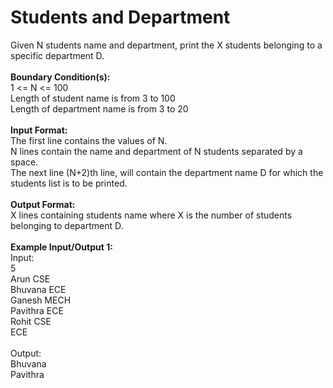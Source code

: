 # Students and Department
Given N students name and department, print the X students belonging to a specific department D.<br>
<br>
<strong>Boundary Condition(s):</strong><br>
1 &lt;= N &lt;= 100<br>
Length of student name is from 3 to 100<br>
Length of department name is from 3 to 20<br>
<br>
<strong>Input Format:</strong><br>
The first line contains the values of N.<br>
N lines contain the name and department of N students separated by a space.<br>
The next line (N+2)th line, will contain the department name D for which the students list is to be printed.<br>
<br>
<strong>Output Format:</strong><br>
X lines containing students name where X is the number of students belonging to department D.<br>
<br>
<strong>Example Input/Output 1:</strong><br>
Input:<br>
5<br>
Arun CSE<br>
Bhuvana ECE<br>
Ganesh MECH<br>
Pavithra ECE<br>
Rohit CSE<br>
ECE<br>
<br>
Output:<br>
Bhuvana<br>
Pavithra
